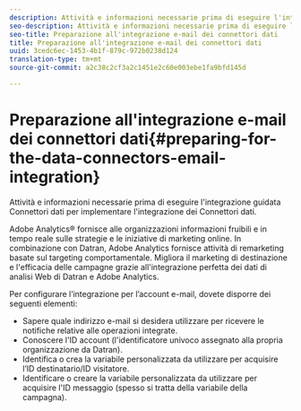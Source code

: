 ```yaml
---
description: Attività e informazioni necessarie prima di eseguire l'integrazione guidata Connettori dati per implementare l'integrazione dei Connettori dati.
seo-description: Attività e informazioni necessarie prima di eseguire l'integrazione guidata Connettori dati per implementare l'integrazione dei Connettori dati.
seo-title: Preparazione all'integrazione e-mail dei connettori dati
title: Preparazione all'integrazione e-mail dei connettori dati
uuid: 3cedc6ec-1453-4b1f-879c-972b0238d124
translation-type: tm+mt
source-git-commit: a2c38c2cf3a2c1451e2c60e003ebe1fa9bfd145d

---
```



# Preparazione all'integrazione e-mail dei connettori dati{#preparing-for-the-data-connectors-email-integration}

Attività e informazioni necessarie prima di eseguire l'integrazione guidata Connettori dati per implementare l'integrazione dei Connettori dati.

Adobe Analytics® fornisce alle organizzazioni informazioni fruibili e in tempo reale sulle strategie e le iniziative di marketing online. In combinazione con Datran, Adobe Analytics fornisce attività di remarketing basate sul targeting comportamentale. Migliora il marketing di destinazione e l'efficacia delle campagne grazie all'integrazione perfetta dei dati di analisi Web di Datran e Adobe Analytics.

Per configurare l’integrazione per l’account e-mail, dovete disporre dei seguenti elementi:

* Sapere quale indirizzo e-mail si desidera utilizzare per ricevere le notifiche relative alle operazioni integrate.
* Conoscere l'ID account (l'identificatore univoco assegnato alla propria organizzazione da Datran).
* Identifica o crea la variabile personalizzata da utilizzare per acquisire l’ID destinatario/ID visitatore.
* Identificare o creare la variabile personalizzata da utilizzare per acquisire l'ID messaggio (spesso si tratta della variabile della campagna).

